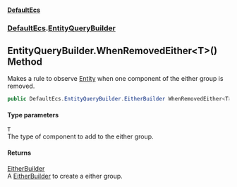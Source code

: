 #### [DefaultEcs](index.md 'index')
### [DefaultEcs](index.md#DefaultEcs 'DefaultEcs').[EntityQueryBuilder](EntityQueryBuilder.md 'DefaultEcs.EntityQueryBuilder')
## EntityQueryBuilder.WhenRemovedEither&lt;T&gt;() Method
Makes a rule to observe [Entity](Entity.md 'DefaultEcs.Entity') when one component of the either group is removed.  
```csharp
public DefaultEcs.EntityQueryBuilder.EitherBuilder WhenRemovedEither<T>();
```
#### Type parameters
<a name='DefaultEcs_EntityQueryBuilder_WhenRemovedEither_T_()_T'></a>
`T`  
The type of component to add to the either group.
  
#### Returns
[EitherBuilder](EntityQueryBuilder_EitherBuilder.md 'DefaultEcs.EntityQueryBuilder.EitherBuilder')  
A [EitherBuilder](EntityQueryBuilder_EitherBuilder.md 'DefaultEcs.EntityQueryBuilder.EitherBuilder') to create a either group.
